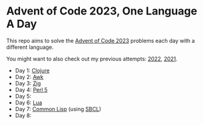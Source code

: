 # Advent of Code 2023, One Language A Day

This repo aims to solve the [Advent of Code 2023](https://adventofcode.com/2023/) problems each day with a different language.

You might want to also check out my previous attempts: [2022](https://github.com/rlei/adventofcode2022), [2021](https://github.com/rlei/adventofcode2021).

* Day 1: [Clojure](https://clojure.org/)
* Day 2: [Awk](https://en.wikipedia.org/wiki/AWK)
* Day 3: [Zig](https://ziglang.org/)
* Day 4: [Perl 5](https://www.perl.org/)
* Day 5:
* Day 6: [Lua](https://www.lua.org/)
* Day 7: [Common Lisp](https://lisp-lang.org/) (using [SBCL](http://www.sbcl.org/))
* Day 8: